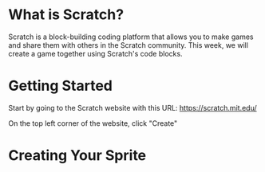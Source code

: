 # What is Scratch?

Scratch is a block-building coding platform that allows you to make games and share them with others in the Scratch community. This week, we will create a game together using Scratch's code blocks.

# Getting Started

Start by going to the Scratch website with this URL: https://scratch.mit.edu/

On the top left corner of the website, click "Create"

# Creating Your Sprite
